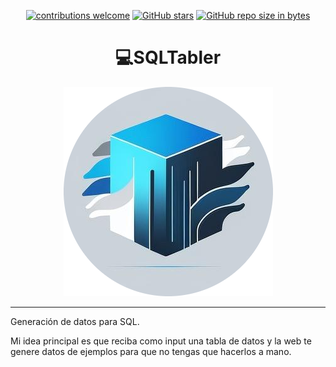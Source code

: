 
<div align="center">

[![contributions welcome](https://img.shields.io/badge/contributions-welcome-brightgreen.svg?style=flat)](https://github.com/Nomadiix/SQLTabler)
[![GitHub stars](https://img.shields.io/github/stars/Nomadiix/SQLTabler)](https://github.com/FabianMartinez1234567/SQLTabler/stargazers/)
[![GitHub repo size in bytes](https://img.shields.io/github/repo-size/Nomadiix/SQLTabler)](https://github.com/Nomadiix/SQLTabler)
 </div>

<h1 align="center"> 💻SQLTabler </h1>
<div align="center">
  <img src="./file/Logo.png"/>
 </div>

---

Generación de datos para SQL.

Mi idea principal es que reciba como input una tabla de datos y la web te genere datos de ejemplos para que no tengas que hacerlos a mano.